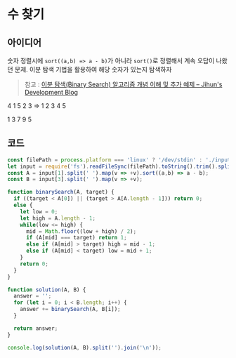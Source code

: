 # 수 찾기

## 아이디어
숫자 정렬시에 `sort((a,b) => a - b)`가 아니라 `sort()`로 정렬해서 계속 오답이 나왔던 문제.
이분 탐색 기법을 활용하여 해당 숫자가 있는지 탐색하자

> 참고 : [이분 탐색(Binary Search) 알고리즘 개념 이해 및 추가 예제 – Jihun's Development Blog](https://cjh5414.github.io/binary-search/)

4 1 5 2 3 => 1 2 3 4 5

1 3 7 9 5

## 코드

```js
const filePath = process.platform === 'linux' ? '/dev/stdin' : './input.txt';
let input = require('fs').readFileSync(filePath).toString().trim().split('\n');
const A = input[1].split(' ').map(v => +v).sort((a,b) => a - b);
const B = input[3].split(' ').map(v => +v);

function binarySearch(A, target) {
  if ((target < A[0]) || (target > A[A.length - 1])) return 0;
  else {
    let low = 0;
    let high = A.length - 1;
    while(low <= high) {
      mid = Math.floor((low + high) / 2);
      if (A[mid] === target) return 1;
      else if (A[mid] > target) high = mid - 1;
      else if (A[mid] < target) low = mid + 1;
    }
    return 0;
  }
}

function solution(A, B) {
  answer = '';
  for (let i = 0; i < B.length; i++) {
    answer += binarySearch(A, B[i]);
  }

  return answer;
}

console.log(solution(A, B).split('').join('\n'));

```